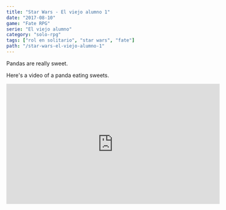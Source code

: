 ```yaml
---
title: "Star Wars - El viejo alumno 1"
date: "2017-08-10"
game: "Fate RPG"
serie: "El viejo alumno"
category: "solo-rpg"
tags: ["rol en solitario", "star wars", "fate"]
path: "/star-wars-el-viejo-alumno-1"
---
```


Pandas are really sweet.

Here's a video of a panda eating sweets.

<iframe width="560" height="315" src="https://www.youtube.com/embed/4n0xNbfJLR8" frameborder="0" allowfullscreen></iframe>